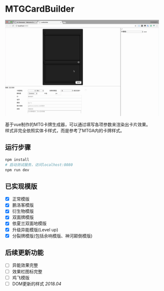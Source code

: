 # MTGCardBuilder

<!-- ![sample](./sample.gif) -->
<img src="./sample.gif" alt="sample" style="width: 800px;" />

基于vue制作的MTG卡牌生成器，可以通过填写各项参数来渲染出卡片效果。  
样式非完全依照实体卡样式，而是参考了MTGA内的卡牌样式。

## 运行步骤

``` bash
npm install
# 启动测试服务，访问localhost:8080
npm run dev
```

## 已实现模版

- [x] 正常模版
- [x] 鹏洛客模版
- [x] 衍生物模版
- [x] 双面牌模版
- [x] 依夏兰双面地模版
- [x] 升级异能模版(Level up)
- [x] 分裂牌模版(包括余响模版、神河颠倒模版)

## 后续更新功能

- [ ] 异能效果完整
- [ ] 效果栏图标完整
- [ ] 鸡飞模版
- [ ] DOM更新的样式 *2018.04*
